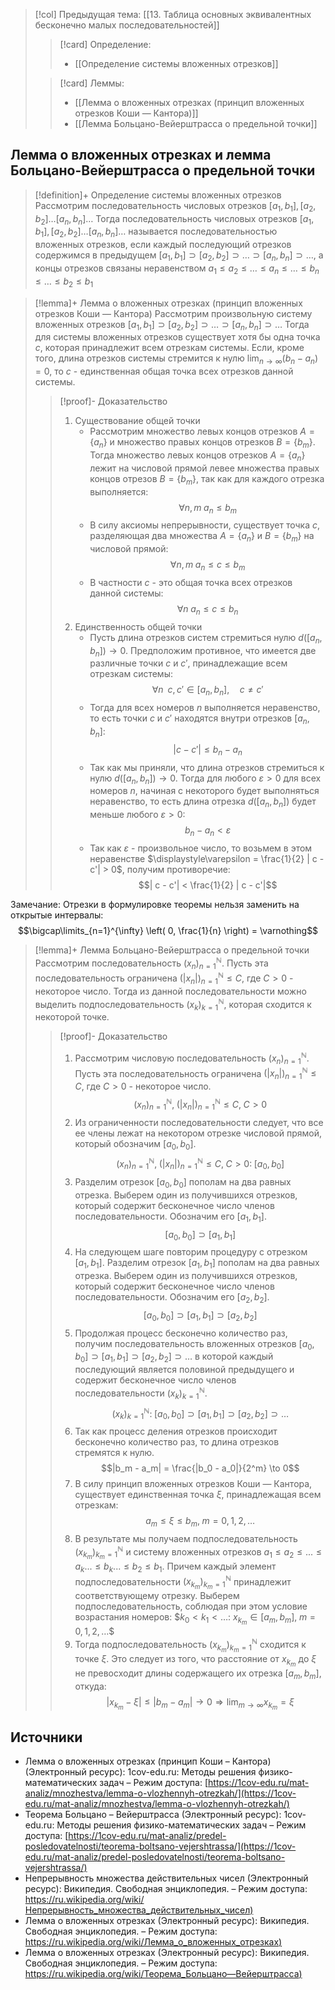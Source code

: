 > [!col] Предыдущая тема: [[13. Таблица основных эквивалентных бесконечно малых последовательностей]]
>> [!card] Определение:
>> * [[Определение системы вложенных отрезков]]
>
>> [!card] Леммы:
>> * [[Лемма о вложенных отрезках (принцип вложенных отрезков Коши — Кантора)]]
>> * [[Лемма Больцано-Вейерштрасса о предельной точки]]

## Лемма о вложенных отрезках и лемма Больцано-Вейерштрасса о предельной точки
> [!definition]+ Определение системы вложенных отрезков
> Рассмотрим последовательность числовых отрезков $[a_1, b_1], [a_2, b_2] \ldots [a_n, b_n] \ldots$  Тогда последовательность числовых отрезков $[a_1, b_1], [a_2, b_2] \ldots [a_n, b_n] \ldots$ называется последовательностью вложенных отрезков, если каждый последующий отрезков содержимся в предыдущем $[a_1, b_1] \supset [a_2, b_2] \supset \ldots \supset [a_n, b_n] \supset \ldots$, а концы отрезков связаны неравенством $a_1 \leq a_2 \leq \ldots \leq a_n \leq \ldots \leq b_n \leq \ldots \leq b_2 \leq b_1$

> [!lemma]+ Лемма о вложенных отрезках (принцип вложенных отрезков Коши — Кантора)
> Рассмотрим произвольную систему вложенных отрезков $[a_1, b_1] \supset [a_2, b_2] \supset \ldots \supset [a_n, b_n] \supset \ldots$ Тогда для системы вложенных отрезков существует хотя бы одна точка $c$, которая принадлежит всем отрезкам системы.
> Если, кроме того, длина отрезков системы стремится к нулю $\displaystyle\lim_{n \to \infty}(b_n-a_n)=0$, то $c$ - единственная общая точка всех отрезков данной системы.
> > [!proof]- Доказательство
> > 1. Существование общей точки
> > 	* Рассмотрим множество левых концов отрезков $A = \{a_n\}$ и множество правых концов отрезков $B = \{b_m\}$. Тогда множество левых концов отрезков $A = \{a_n\}$ лежит на числовой прямой левее множества правых концов отрезов $B = \{b_m\}$, так как для каждого отрезка выполняется: $$\forall n, m \; a_n \leqslant b_m$$
> > 	* В силу аксиомы непрерывности, существует точка $c$, разделяющая два множества $A = \{a_n\}$ и $B = \{b_m\}$ на числовой прямой: $$\forall n, m \; a_n \leqslant c \leqslant b_m$$
> > 	* В частности $c$ - это общая точка всех отрезков данной системы: $$\forall n \; a_n \leqslant c \leqslant b_n$$
> > 2. Единственность общей точки
> > 	* Пусть длина отрезков систем стремиться нулю $d\left([a_n,b_n]\right) \to 0$. Предположим противное, что имеется две различные точки $c$ и $c'$, принадлежащие всем отрезкам системы: $$\forall n \;\; c, c' \in [a_n, b_n], \quad c \neq c'$$
> > 	* Тогда для всех номеров $n$ выполняется неравенство, то есть точки $c$ и $c'$ находятся внутри отрезков $[a_n,b_n]$: $$| c - c'| \leqslant b_n-a_n$$
> > 	* Так как мы приняли, что длина отрезков стремиться к нулю $d\left([a_n,b_n]\right) \to 0$. Тогда для любого $\varepsilon >0$ для всех номеров $n$, начиная с некоторого будет выполняться неравенство, то есть длина отрезка $d\left([a_n,b_n]\right)$ будет меньше любого $\varepsilon >0$: $$b_n-a_n < \varepsilon$$
> > 	* Так как $\varepsilon$ - произвольное число, то возьмем в этом неравенстве $\displaystyle\varepsilon = \frac{1}{2} | c - c'| > 0$, получим противоречие: $$| c - c'| < \frac{1}{2} | c - c'|$$

Замечание: Отрезки в формулировке теоремы нельзя заменить на открытые интервалы: 
$$\bigcap\limits_{n=1}^{\infty} \left( 0, \frac{1}{n} \right) = \varnothing$$

> [!lemma]+ Лемма Больцано-Вейерштрасса о предельной точки
> Рассмотрим последовательность $(x_n)_{n=1}^{\mathbb N}$. Пусть эта последовательность ограничена $(|x_n|)_{n=1}^{\mathbb N} \leqslant C$, где $C > 0$ - некоторое число. Тогда из данной последовательности можно выделить подпоследовательность $(x_k)_{k=1}^{\mathbb N}$, которая сходится к некоторой точке. 
> > [!proof]- Доказательство
> > 1. Рассмотрим числовую последовательность $(x_n)_{n=1}^{\mathbb N}$. Пусть эта последовательность ограничена $(|x_n|)_{n=1}^{\mathbb N} \leqslant C$, где $C > 0$ - некоторое число. $$(x_n)_{n=1}^{\mathbb N}, \; (|x_n|)_{n=1}^{\mathbb N} \leqslant C, \; C > 0$$
> > 2. Из ограниченности последовательности следует, что все ее члены лежат на некотором отрезке числовой прямой, который обозначим $[a_0,b_0]$. $$(x_n)_{n=1}^{\mathbb N}, \; (|x_n|)_{n=1}^{\mathbb N} \leqslant C, \; C > 0: \; [a_0, b_0]$$
> > 3. Разделим отрезок $[a_0,b_0]$ пополам на два равных отрезка. Выберем один из получившихся отрезков, который содержит бесконечное число членов последовательности. Обозначим его $[a_1,b_1]$. $$[a_0, b_0] \supset [a_1, b_1]$$
> > 4. На следующем шаге повторим процедуру с отрезком $[a_1,b_1]$. Разделим отрезок $[a_1,b_1]$ пополам на два равных отрезка. Выберем один из получившихся отрезков, который содержит бесконечное число членов последовательности. Обозначим его $[a_2,b_2]$. $$[a_0, b_0] \supset [a_1, b_1] \supset [a_2, b_2]$$
> > 5. Продолжая процесс бесконечно количество раз, получим последовательность вложенных отрезков $[a_0, b_0] \supset [a_1, b_1] \supset [a_2, b_2] \supset \ldots$ в которой каждый последующий является половиной предыдущего и содержит бесконечное число членов последовательности $(x_k)_{k=1}^{\mathbb N}$. $$(x_k)_{k=1}^{\mathbb N}: \; [a_0, b_0] \supset [a_1, b_1] \supset [a_2, b_2] \supset \ldots$$
> > 6. Так как процесс деления отрезков происходит бесконечно количество раз, то длина отрезков стремятся к нулю. $$|b_m - a_m| = \frac{|b_0 - a_0|}{2^m} \to 0$$
> > 7. В силу принцип вложенных отрезков Коши — Кантора, существует единственная точка $\xi$, принадлежащая всем отрезкам: $$a_m \leqslant \xi \leqslant b_m, \; m = 0, 1, 2, \ldots$$
> > 8. В результате мы получаем подпоследовательность $(x_{k_m})_{k_m=1}^{\mathbb N}$ и систему вложенных отрезков $a_1 \leqslant a_2 \leqslant ... \leqslant a_k ... \leqslant b_k ... \leqslant b_2 \leqslant b_1$. Причем каждый элемент подпоследовательности $(x_{k_m})_{k_m=1}^{\mathbb N}$ принадлежит соответствующему отрезку. Выберем подпоследовательность, соблюдая при этом условие возрастания номеров: $$k_0 < k_1 < \ldots$: $x_{k_m} \in [a_m,b_m], \; m = 0, 1, 2, \ldots$$
> > 9. Тогда подпоследовательность $(x_{k_m})_{k_m=1}^{\mathbb N}$ сходится к точке $\xi$. Это следует из того, что расстояние от $x_{k_m}$ до $\xi$ не превосходит длины содержащего их отрезка $[a_m,b_m]$, откуда: $$|x_{k_m} - \xi | \leqslant |b_m - a_m| \to 0 \Rightarrow \lim_{m \to \infty} x_{k_m} = \xi$$

## Источники
* Лемма о вложенных отрезках (принцип Коши – Кантора) (Электронный ресурс): 1cov-edu.ru: Методы решения физико-математических задач – Режим доступа: [https://1cov-edu.ru/mat-analiz/mnozhestva/lemma-o-vlozhennyh-otrezkah/](https://1cov-edu.ru/mat-analiz/mnozhestva/lemma-o-vlozhennyh-otrezkah/)
* Теорема Больцано – Вейерштрасса (Электронный ресурс): 1cov-edu.ru: Методы решения физико-математических задач – Режим доступа: [https://1cov-edu.ru/mat-analiz/predel-posledovatelnosti/teorema-boltsano-vejershtrassa/](https://1cov-edu.ru/mat-analiz/predel-posledovatelnosti/teorema-boltsano-vejershtrassa/)
* Непрерывность множества действительных чисел (Электронный ресурс): Википедия. Свободная энциклопедия. – Режим доступа: [https://ru.wikipedia.org/wiki/Непрерывность_множества_действительных_чисел)](https://ru.wikipedia.org/wiki/Непрерывность_множества_действительных_чисел)
* Лемма о вложенных отрезках (Электронный ресурс): Википедия. Свободная энциклопедия. – Режим доступа: [https://ru.wikipedia.org/wiki/Лемма_о_вложенных_отрезках)](https://ru.wikipedia.org/wiki/Лемма_о_вложенных_отрезках)
* Лемма о вложенных отрезках (Электронный ресурс): Википедия. Свободная энциклопедия. – Режим доступа: [https://ru.wikipedia.org/wiki/Теорема_Больцано—Вейерштрасса)](https://ru.wikipedia.org/wiki/Теорема_Больцано_—_Вейерштрасса)
